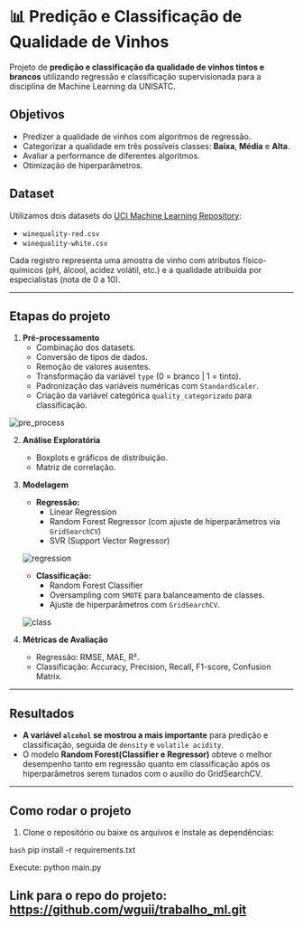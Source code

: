 # 📊 Predição e Classificação de Qualidade de Vinhos

Projeto de **predição e classificação da qualidade de vinhos tintos e brancos** utilizando regressão e classificação supervisionada para a disciplina de Machine Learning da UNISATC.  

## Objetivos

- Predizer a qualidade de vinhos com algoritmos de regressão.
- Categorizar a qualidade em três possíveis classes: **Baixa**, **Média** e **Alta**.
- Avaliar a performance de diferentes algoritmos.
- Otimização de hiperparâmetros.

## Dataset

Utilizamos dois datasets do [UCI Machine Learning Repository](https://archive.ics.uci.edu/ml/datasets/Wine+Quality):

- `winequality-red.csv`
- `winequality-white.csv`

Cada registro representa uma amostra de vinho com atributos físico-químicos (pH, álcool, acidez volátil, etc.) e a qualidade atribuída por especialistas (nota de 0 a 10).

---

## Etapas do projeto

1. **Pré-processamento**
   - Combinação dos datasets.
   - Conversão de tipos de dados.
   - Remoção de valores ausentes.
   - Transformação da variável `type` (0 = branco | 1 = tinto).
   - Padronização das variáveis numéricas com `StandardScaler`.
   - Criação da variável categórica `quality_categorizado` para classificação.

![pre_process](https://github.com/user-attachments/assets/c4b76910-ec82-4e9f-9e9b-ac67063e5247)

2. **Análise Exploratória**
   - Boxplots e gráficos de distribuição.
   - Matriz de correlação.

3. **Modelagem**
   - **Regressão:** 
     - Linear Regression
     - Random Forest Regressor (com ajuste de hiperparâmetros via `GridSearchCV`)
     - SVR (Support Vector Regressor)
     
    ![regression](https://github.com/user-attachments/assets/eb8d86f5-97c5-417d-b7bd-e013cbd244ad)

   - **Classificação:**
     - Random Forest Classifier
     - Oversampling com `SMOTE` para balanceamento de classes.
     - Ajuste de hiperparâmetros com `GridSearchCV`.
   
   ![class](https://github.com/user-attachments/assets/dabeb7b4-bf8c-4fef-8dd5-a413916a55d6)

4. **Métricas de Avaliação**
   - Regressão: RMSE, MAE, R².
   - Classificação: Accuracy, Precision, Recall, F1-score, Confusion Matrix.

---

## Resultados

- **A variável `alcohol` se mostrou a mais importante** para predição e classificação, seguida de `density` e `volatile acidity`.
- O modelo **Random Forest(Classifier e Regressor)** obteve o melhor desempenho tanto em regressão quanto em classificação após os hiperparâmetros serem tunados com o auxílio do GridSearchCV.
  
---

## Como rodar o projeto

1. Clone o repositório ou baixe os arquivos e instale as dependências:

```bash```
pip install -r requirements.txt

Execute:
python main.py



## Link para o repo do projeto: https://github.com/wguii/trabalho_ml.git
